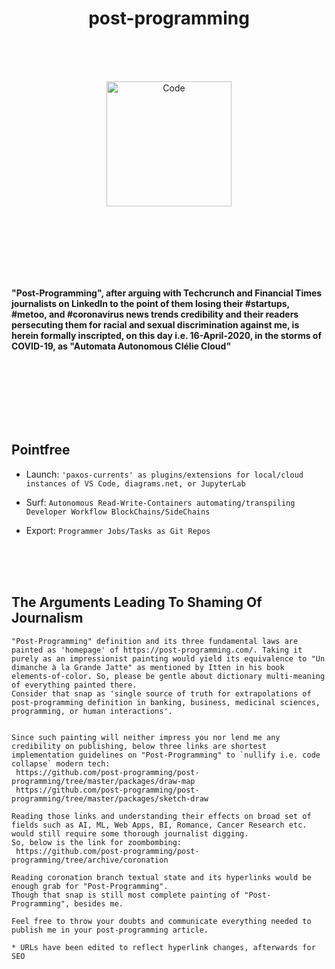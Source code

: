 <h1 align="center">post-programming</h1>

  <br/>
  <br/>
  <br/>
 
  
  <p align="center">
 <img alt="Code" src="https://raw.githubusercontent.com/post-programming/post-programming/master/website/static/img/icon.png" height="200" />
  </p>
  
  <br/>
  <br/>
  <br/>
  <br/>
  <br/>
  <br/>
  
<b> "Post-Programming", after arguing with Techcrunch and Financial Times journalists on LinkedIn to the point of them losing their #startups, #metoo, and #coronavirus news trends credibility and their readers persecuting them for racial and sexual discrimination against me, is herein formally inscripted, on this day i.e. 16-April-2020, in the storms of COVID-19, as "Automata Autonomous Clélie Cloud" </b>
  
  <br/>
  <br/>
  <br/>
  <br/>
  <br/>
  <br/>
  
  ## Pointfree

* Launch: `'paxos-currents' as plugins/extensions for local/cloud instances of VS Code, diagrams.net, or JupyterLab`
* Surf: `Autonomous Read-Write-Containers automating/transpiling Developer Workflow BlockChains/SideChains`
* Export: `Programmer Jobs/Tasks as Git Repos`

  <br/>
  <br/>
  <br/>
  
  
## The Arguments Leading To Shaming Of Journalism

```
"Post-Programming" definition and its three fundamental laws are painted as 'homepage' of https://post-programming.com/. Taking it purely as an impressionist painting would yield its equivalence to "Un dimanche à la Grande Jatte" as mentioned by Itten in his book elements-of-color. So, please be gentle about dictionary multi-meaning of everything painted there. 
Consider that snap as 'single source of truth for extrapolations of post-programming definition in banking, business, medicinal sciences, programming, or human interactions'. 


Since such painting will neither impress you nor lend me any credibility on publishing, below three links are shortest implementation guidelines on "Post-Programming" to `nullify i.e. code collapse` modern tech:
 https://github.com/post-programming/post-programming/tree/master/packages/draw-map
 https://github.com/post-programming/post-programming/tree/master/packages/sketch-draw 

Reading those links and understanding their effects on broad set of fields such as AI, ML, Web Apps, BI, Romance, Cancer Research etc. would still require some thorough journalist digging. 
So, below is the link for zoombombing: 
 https://github.com/post-programming/post-programming/tree/archive/coronation 

Reading coronation branch textual state and its hyperlinks would be enough grab for "Post-Programming". 
Though that snap is still most complete painting of "Post-Programming", besides me.

Feel free to throw your doubts and communicate everything needed to publish me in your post-programming article.

* URLs have been edited to reflect hyperlink changes, afterwards for SEO
```



